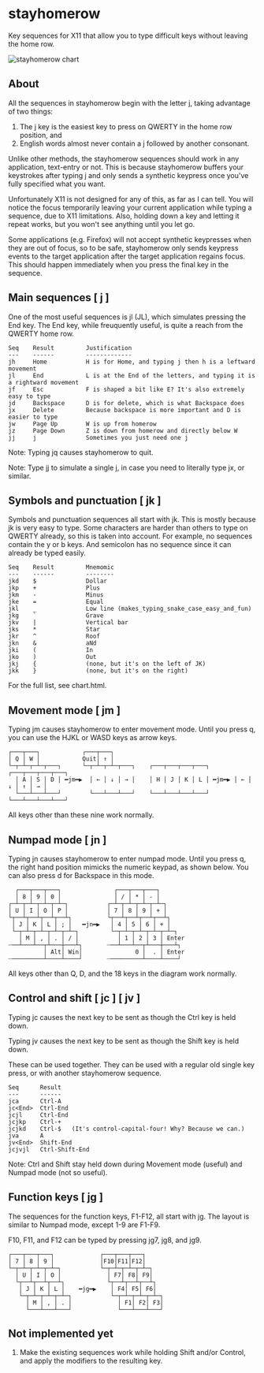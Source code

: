 stayhomerow
===========

Key sequences for X11 that allow you to type difficult keys without leaving the home row.

![stayhomerow chart](http://www.superjer.com/lies/stayhomerow-920.png)

About
-----

All the sequences in stayhomerow begin with the letter  j,  taking advantage of two things:

  1. The  j  key is the easiest key to press on QWERTY in the home row position, and
  2. English words almost never contain a  j  followed by another consonant.

Unlike other methods, the stayhomerow sequences should work in any application, text-entry or not.
This is because stayhomerow buffers your keystrokes after typing  j  and only sends a synthetic
keypress once you've fully specified what you want.

Unfortunately X11 is not designed for any of this, as far as I can tell. You will notice the focus
temporarily leaving your current application while typing a sequence, due to X11 limitations. Also,
holding down a key and letting it repeat works, but you won't see anything until you let go.

Some applications (e.g. Firefox) will not accept synthetic keypresses when they are out of focus,
so to be safe, stayhomerow only sends keypress events to the target application after the target
application regains focus. This should happen immediately when you press the final key in the
sequence.


Main sequences  [ j ]
---------------------

One of the most useful sequences is  jl  (JL),  which simulates pressing the End key. The End key,
while freuquently useful, is quite a reach from the QWERTY home row.

    Seq    Result         Justification
    ---    ------         -------------
    jh     Home           H is for Home, and typing j then h is a leftward movement
    jl     End            L is at the End of the letters, and typing it is a rightward movement
    jf     Esc            F is shaped a bit like E? It's also extremely easy to type
    jd     Backspace      D is for delete, which is what Backspace does
    jx     Delete         Because backspace is more important and D is easier to type
    jw     Page Up        W is up from homerow
    jz     Page Down      Z is down from homerow and directly below W
    jj     j              Sometimes you just need one j

Note: Typing  jq  causes stayhomerow to quit.

Note: Type  jj  to simulate a single j, in case you need to literally type  jx,  or similar.


Symbols and punctuation  [ jk ]
-------------------------------

Symbols and punctuation sequences all start with  jk. This is mostly because  jk  is very easy to
type. Some characters are harder than others to type on QWERTY already, so this is taken into
account. For example, no sequences contain the  y  or  b  keys. And semicolon has no sequence since
it can already be typed easily.

    Seq    Result         Mnemomic
    ---    ------         --------
    jkd    $              Dollar
    jkp    +              Plus
    jkm    -              Minus
    jke    =              Equal
    jkl    _              Low line (makes_typing_snake_case_easy_and_fun)
    jkg    `              Grave
    jkv    |              Vertical bar
    jks    *              Star
    jkr    ^              Roof
    jkn    &              aNd
    jki    (              In
    jko    )              Out
    jkj    {              (none, but it's on the left of JK)
    jkk    }              (none, but it's on the right)

For the full list, see chart.html.


Movement mode  [ jm ]
---------------------

Typing  jm  causes stayhomerow to enter movement mode. Until you press  q,  you can use the
HJKL or WASD keys as arrow keys.

    ┌───┬───┐            ┌───┬───┐
    │ Q │ W │            Quit│ ↑ │
    └─┬─┴─┬─┴─┬───┐      └─┬─┴─┬─┴─┬───┐    ┌───┬───┬───┬───┐       ┌───┬───┬───┬───┐
      │ A │ S │ D │ ━jm━▶  │ ← │ ↓ │ → │    │ H │ J │ K │ L │ ━jm━▶ │ ← │ ↓ │ ↑ │ → │
      └───┴───┴───┘        └───┴───┴───┘    └───┴───┴───┴───┘       └───┴───┴───┴───┘

All keys other than these nine work normally.


Numpad mode  [ jn ]
-------------------

Typing  jn  causes stayhomerow to enter numpad mode. Until you press  q,  the right hand
position mimicks the numeric keypad, as shown below.  You can also press  d  for Backspace
in this mode.

      ┌───┬───┬───┐               ┌───┬───┬───┐
      │ 8 │ 9 │ 0 │               │ / │ * │ - │
    ┌─┴─┬─┴─┬─┴─┬─┴─┐           ┌─┴─┬─┴─┬─┴─┬─┴─┐
    │ U │ I │ O │ P │           │ 7 │ 8 │ 9 │ + │
    └┬──┴┬──┴┬──┴┬──┴┐          └┬──┴┬──┴┬──┴┬──┴┐
     │ J │ K │ L │ ; │   ━jn━▶   │ 4 │ 5 │ 6 │ + │
     └─┬─┴─┬─┴─┬─┴─┬─┴─┐         └─┬─┴─┬─┴─┬─┴─┬─┴─┐
       │ M │ , │ . │ / │           │ 1 │ 2 │ 3 │ Enter
    ┈──┴───┴──┬┴───┼───┴┐       ┈──┴───┴──┬┴───┼───┴┐
              │ Alt│ Win│               0 │  . │ Enter
    ┈─────────┴────┴────┘       ┈─────────┴────┴────┘

All keys other than Q, D, and the 18 keys in the diagram work normally.


Control and shift  [ jc ]  [ jv ]
---------------------------------

Typing  jc  causes the next key to be sent as though the Ctrl key is held down.

Typing  jv  causes the next key to be sent as though the Shift key is held down.

These can be used together. They can be used with a regular old single key press, or with another
stayhomerow sequence.

    Seq      Result
    ---      ------
    jca      Ctrl-A
    jc<End>  Ctrl-End
    jcjl     Ctrl-End
    jcjkp    Ctrl-+
    jcjkd    Ctrl-$   (It's control-capital-four! Why? Because we can.)
    jva      A
    jv<End>  Shift-End
    jcjvjl   Ctrl-Shift-End

Note: Ctrl and Shift stay held down during Movement mode (useful) and Numpad mode (not so useful).


Function keys  [ jg ]
---------------------

The sequences for the function keys, F1-F12, all start with  jg. The layout is similar to Numpad
mode, except 1-9 are F1-F9.

F10, F11, and F12 can be typed by pressing  jg7,  jg8,  and  jg9.

    ┌───┬───┬───┐             ┌───┬───┬───┐
    │ 7 │ 8 │ 9 │             │F10│F11│F12│
    └─┬─┴─┬─┴─┬─┴─┐           └─┬─┴─┬─┴─┬─┴─┐
      │ U │ I │ O │             │ F7│ F8│ F9│
      └┬──┴┬──┴┬──┴┐            └┬──┴┬──┴┬──┴┐
       │ J │ K │ L │    ━jg━▶    │ F4│ F5│ F6│
       └─┬─┴─┬─┴─┬─┴─┐           └─┬─┴─┬─┴─┬─┴─┐
         │ M │ , │ . │             │ F1│ F2│ F3│
         └───┴───┴───┘             └───┴───┴───┘


Not implemented yet
-------------------

  1. Make the existing sequences work while holding Shift and/or Control, and apply the modifiers
     to the resulting key.
